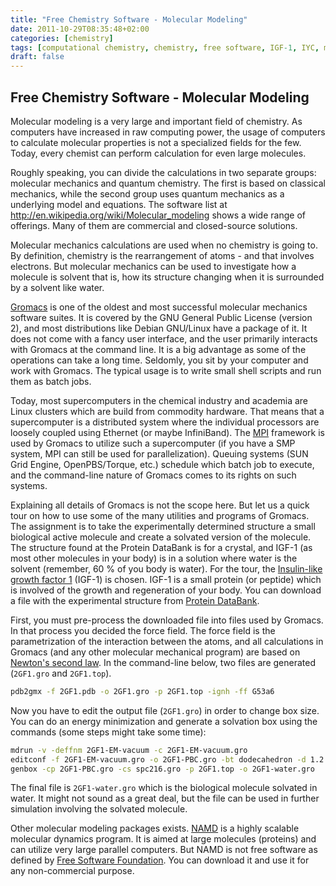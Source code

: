 ```yaml
---
title: "Free Chemistry Software - Molecular Modeling"
date: 2011-10-29T08:35:48+02:00
categories: [chemistry]
tags: [computational chemistry, chemistry, free software, IGF-1, IYC, molecular modeling, gromacs]
draft: false
---
```


## Free Chemistry Software - Molecular Modeling

Molecular modeling is a very large and important field of chemistry. As computers have increased in raw computing power, the usage of computers to calculate molecular properties is not a specialized fields for the few. Today, every chemist can perform calculation for even large molecules.


Roughly speaking, you can divide the calculations in two separate groups: molecular mechanics and quantum chemistry. The first is based on classical mechanics, while the second group uses quantum mechanics as a underlying model and equations. The software list at http://en.wikipedia.org/wiki/Molecular_modeling shows a wide range of offerings. Many of them are commercial and closed-source solutions.

Molecular mechanics calculations are used when no chemistry is going to. By definition, chemistry is the rearrangement of atoms - and that involves electrons. But molecular mechanics can be used to investigate how a molecule is solvent that is, how its structure changing when it is surrounded by a solvent like water.

[Gromacs](http://www.gromacs.org/) is one of the oldest and most successful molecular mechanics software suites. It is covered by the GNU General Public License (version 2), and most distributions like Debian GNU/Linux have a package of it. It does not come with a fancy user interface, and the user primarily interacts with Gromacs at the command line. It is a big advantage as some of the operations can take a long time. Seldomly, you sit by your computer and work with Gromacs. The typical usage is to write small shell scripts and run them as batch jobs.

Today, most supercomputers in the chemical industry and academia are Linux clusters which are build from commodity hardware. That means that a supercomputer is a distributed system where the individual processors are loosely coupled using Ethernet (or maybe InfiniBand). The [MPI](http://www.mpi.org/) framework is used by Gromacs to utilize such a supercomputer (if you have a SMP system, MPI can still be used for parallelization). Queuing systems (SUN Grid Engine, OpenPBS/Torque, etc.) schedule which batch job to execute, and the command-line nature of Gromacs comes to its rights on such systems.

Explaining all details of Gromacs is not the scope here. But let us a quick tour on how to use some of the many utilities and programs of Gromacs. The assignment is to take the experimentally determined structure a small biological active molecule and create a solvated version of the molecule. The structure found at the Protein DataBank is for a crystal, and IGF-1 (as most other molecules in your body) is in a solution where water is the solvent (remember, 60 % of you body is water). For the tour, the [Insulin-like growth factor 1](http://en.wikipedia.org/wiki/IGF-1) (IGF-1) is chosen. IGF-1 is a small protein (or peptide) which is involved of the growth and regeneration of your body. You can download a file with the experimental structure from [Protein DataBank](http://www.pdb.org/pdb/home/home.do).

First, you must pre-process the downloaded file into files used by Gromacs. In that process you decided the force field. The force field is the parametrization of the interaction between the atoms, and all calculations in Gromacs (and any other molecular mechanical program) are based on [Newton's second law](http://en.wikipedia.org/wiki/Newton's_second_law#Newton.27s_second_law). In the command-line below, two files are generated (`2GF1.gro` and `2GF1.top`).

```sh
pdb2gmx -f 2GF1.pdb -o 2GF1.gro -p 2GF1.top -ignh -ff G53a6
```

Now you have to edit the output file (`2GF1.gro`) in order to change box size. You can do an energy minimization and generate a solvation box using the commands (some steps might take some time):

```sh
mdrun -v -deffnm 2GF1-EM-vacuum -c 2GF1-EM-vacuum.gro
editconf -f 2GF1-EM-vacuum.gro -o 2GF1-PBC.gro -bt dodecahedron -d 1.2
genbox -cp 2GF1-PBC.gro -cs spc216.gro -p 2GF1.top -o 2GF1-water.gro
```

The final file is `2GF1-water.gro` which is the biological molecule solvated in water. It might not sound as a great deal, but the file can be used in further simulation involving the solvated molecule.

Other molecular modeling packages exists. [NAMD](http://www.ks.uiuc.edu/Research/namd/) is a highly scalable molecular dynamics program. It is aimed at large molecules (proteins) and can utilize very large parallel computers. But NAMD is not free software as defined by [Free Software Foundation](http://www.fsf.org/). You can download it and use it for any non-commercial purpose.
